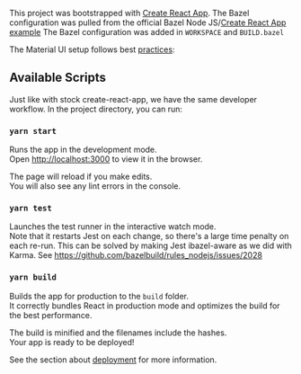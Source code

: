 This project was bootstrapped with [Create React App](https://github.com/facebook/create-react-app). The Bazel configuration was pulled from the official Bazel Node JS/[Create React App example](https://github.com/bazelbuild/rules_nodejs/tree/stable/examples/create-react-app)
The Bazel configuration was added in `WORKSPACE` and `BUILD.bazel`

The Material UI setup follows best [practices](https://mui.com/getting-started/installation/):

## Available Scripts

Just like with stock create-react-app, we have the same developer workflow. In the project directory, you can run:

### `yarn start`

Runs the app in the development mode.<br />
Open [http://localhost:3000](http://localhost:3000) to view it in the browser.

The page will reload if you make edits.<br />
You will also see any lint errors in the console.

### `yarn test`

Launches the test runner in the interactive watch mode.<br />
Note that it restarts Jest on each change, so there's a large time penalty on each re-run.
This can be solved by making Jest ibazel-aware as we did with Karma.
See https://github.com/bazelbuild/rules_nodejs/issues/2028

### `yarn build`

Builds the app for production to the `build` folder.<br />
It correctly bundles React in production mode and optimizes the build for the best performance.

The build is minified and the filenames include the hashes.<br />
Your app is ready to be deployed!

See the section about [deployment](https://facebook.github.io/create-react-app/docs/deployment) for more information.
